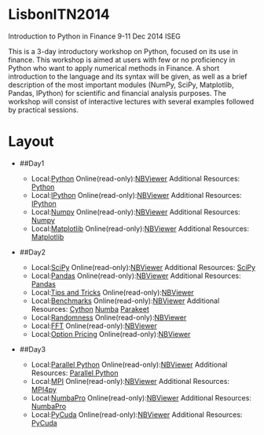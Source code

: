 LisbonITN2014
=============

Introduction to Python in Finance
9-11 Dec 2014
ISEG

This is a 3-day introductory workshop on Python, focused
on its use in finance. This workshop is aimed at users with few or no proficiency in Python who want to apply numerical methods in Finance. 
A short introduction to the language and its syntax will be given, as well as a brief description of the most important modules (NumPy, SciPy, Matplotlib, Pandas, IPython) for scientific and financial analysis purposes. 
The workshop will consist of interactive lectures with several examples followed by practical sessions.

Layout
=========================

- ##Day1
    - Local:[Python](I-Python.ipynb)  Online(read-only):[NBViewer](http://nbviewer.ipython.org/github/poeticcapybara/LisbonITN2014/blob/master/notebooks/I-Python.ipynb)  Additional Resources: [Python](http://www.python.org)
    - Local:[IPython](II-IPython.ipynb) Online(read-only):[NBViewer](http://nbviewer.ipython.org/github/poeticcapybara/LisbonITN2014/blob/master/notebooks/II-IPython.ipynb)  Additional Resources: [IPython](http://www.ipython.org)
    - Local:[Numpy](III-Numpy.ipynb) Online(read-only):[NBViewer](http://nbviewer.ipython.org/github/poeticcapybara/LisbonITN2014/blob/master/notebooks/III-Numpy.ipynb)  Additional Resources: [Numpy](http://www.numpy.org)
    - Local:[Matplotlib](V-Matplotlib.ipynb) Online(read-only):[NBViewer](http://nbviewer.ipython.org/github/poeticcapybara/LisbonITN2014/blob/master/notebooks/V-Matplotlib.ipynb)  Additional Resources: [Matplotlib](http://www.matplotlib.org)

- ##Day2
    - Local:[SciPy](IV-SciPy.ipynb) Online(read-only):[NBViewer](http://nbviewer.ipython.org/github/poeticcapybara/LisbonITN2014/blob/master/notebooks/IV-SciPy.ipynb)  Additional Resources: [SciPy](http://www.scipy.org)
    - Local:[Pandas](VI-Pandas.ipynb) Online(read-only):[NBViewer](http://nbviewer.ipython.org/github/poeticcapybara/LisbonITN2014/blob/master/notebooks/VI-Pandas.ipynb)  Additional Resources: [Pandas](http://pandas.pydata.org)
    - Local:[Tips and Tricks](VII-Tips-and-Tricks.ipynb) Online(read-only):[NBViewer](http://nbviewer.ipython.org/github/poeticcapybara/LisbonITN2014/blob/master/notebooks/VII-Tips-and-Tricks.ipynb)
    - Local:[Benchmarks](VIII-Benchmarks.ipynb) Online(read-only):[NBViewer](http://nbviewer.ipython.org/github/poeticcapybara/LisbonITN2014/blob/master/notebooks/VIII-Benchmarks.ipynb)  Additional Resources: [Cython](http://www.cython.org) [Numba](http://numba.pydata.org) [Parakeet](http://www.parakeetpython.com)[]()
    - Local:[Randomness](IX-Randomness.ipynb) Online(read-only):[NBViewer](http://nbviewer.ipython.org/github/poeticcapybara/LisbonITN2014/blob/master/notebooks/IX-Randomness.ipynb) 
    - Local:[FFT](X-FFT.ipynb) Online(read-only):[NBViewer](http://nbviewer.ipython.org/github/poeticcapybara/LisbonITN2014/blob/master/notebooks/X-FFT.ipynb)
    - Local:[Option Pricing](XI-OptionPricing.ipynb) Online(read-only):[NBViewer](http://nbviewer.ipython.org/github/poeticcapybara/LisbonITN2014/blob/master/notebooks/X-OptionPricing-ADI.ipynb)


- ##Day3
    - Local:[Parallel Python](Alvaro-ParallelPython.ipynb) Online(read-only):[NBViewer](http://nbviewer.ipython.org/github/poeticcapybara/LisbonITN2014/blob/master/notebooks/Alvaro-ParallelPython.ipynb)  Additional Resources: [Parallel Python](http://www.parallelpython.com/)
    - Local:[MPI](Alvaro-MPI.ipynb) Online(read-only):[NBViewer](http://nbviewer.ipython.org/github/poeticcapybara/LisbonITN2014/blob/master/notebooks/Alvaro-MPI.ipynb)  Additional Resources: [MPI4py](http://mpi4py.scipy.org/)
    - Local:[NumbaPro](Alvaro-NumbaPro.ipynb) Online(read-only):[NBViewer](http://nbviewer.ipython.org/github/poeticcapybara/LisbonITN2014/blob/master/notebooks/Alvaro-NumbaPro.ipynb)  Additional Resources: [NumbaPro](http://docs.continuum.io/numbapro/)
    - Local:[PyCuda](Alvaro-PyCuda.ipynb) Online(read-only):[NBViewer](http://nbviewer.ipython.org/github/poeticcapybara/LisbonITN2014/blob/master/notebooks/Alvaro-PyCuda.ipynb)  Additional Resources: [PyCuda](http://mathema.tician.de/software/pycuda/)



